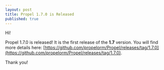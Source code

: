 ```yaml
---
layout: post
title: Propel 1.7.0 is Released
published: true
---
```


Hi!

Propel 1.7.0 is released! It is the first release of the **1.7** version. You will find more details here:
[https://github.com/propelorm/Propel/releases/tag/1.7.0](https://github.com/propelorm/Propel/releases/tag/1.7.0).

Thank you!
